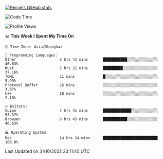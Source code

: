 [![Renjie's GitHub stats](https://github-readme-stats.vercel.app/api?username=liurenjie1024&show_icons=true&theme=chartreuse-dark)](https://github.com/anuraghazra/github-readme-stats)

<!--START_SECTION:waka-->
![Code Time](http://img.shields.io/badge/Code%20Time-275%20hrs%208%20mins-blue)

![Profile Views](http://img.shields.io/badge/Profile%20Views-14-blue)

📊 **This Week I Spent My Time On** 

```text
⌚︎ Time Zone: Asia/Shanghai

💬 Programming Languages: 
Other                    6 hrs 43 mins       ███████████░░░░░░░░░░░░░░   46.63% 
Rust                     5 hrs 21 mins       █████████░░░░░░░░░░░░░░░░   37.16% 
TOML                     51 mins             █░░░░░░░░░░░░░░░░░░░░░░░░   5.99% 
Protocol Buffer          26 mins             ░░░░░░░░░░░░░░░░░░░░░░░░░   3.07% 
C++                      18 mins             ░░░░░░░░░░░░░░░░░░░░░░░░░   2.18%

🔥 Editors: 
CLion                    7 hrs 41 mins       █████████████░░░░░░░░░░░░   53.37% 
Browser                  6 hrs 43 mins       ███████████░░░░░░░░░░░░░░   46.63%

💻 Operating System: 
Mac                      14 hrs 24 mins      █████████████████████████   100.0%

```


 Last Updated on 31/10/2022 23:11:40 UTC
<!--END_SECTION:waka-->

